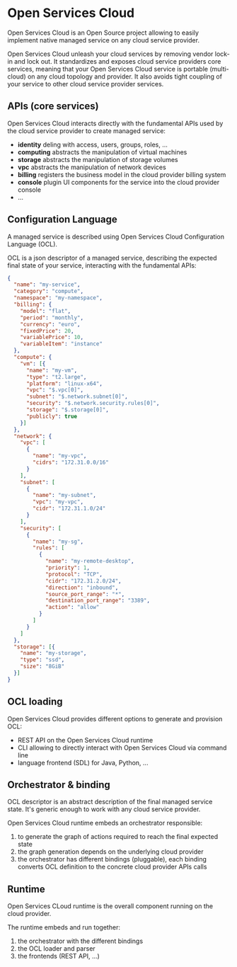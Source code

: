 # Open Services Cloud

Open Services Cloud is an Open Source project allowing to easily implement native managed service on any cloud service provider.

Open Services Cloud unleash your cloud services by removing vendor lock-in and lock out. It standardizes and exposes cloud service providers core services, meaning that your Open Services Cloud service is portable (multi-cloud) on any cloud topology and provider.
It also avoids tight coupling of your service to other cloud service provider services.

## APIs (core services)

Open Services Cloud interacts directly with the fundamental APIs used by the cloud service provider to create managed service:

* **identity** deling with access, users, groups, roles, ...
* **computing** abstracts the manipulation of virtual machines
* **storage** abstracts the manipulation of storage volumes
* **vpc** abstracts the manipulation of network devices
* **billing** registers the business model in the cloud provider billing system
* **console** plugin UI components for the service into the cloud provider console 
* ...

## Configuration Language

A managed service is described using Open Services Cloud Configuration Language (OCL).

OCL is a json descriptor of a managed service, describing the expected final state of your service, interacting with the fundamental APIs:

```json
{
  "name": "my-service",
  "category": "compute",
  "namespace": "my-namespace",
  "billing": {
    "model": "flat",
    "period": "monthly",
    "currency": "euro",
    "fixedPrice": 20,
    "variablePrice": 10,
    "variableItem": "instance"
  },
  "compute": {
    "vm": [{
      "name": "my-vm",
      "type": "t2.large",
      "platform": "linux-x64",
      "vpc": "$.vpc[0]",
      "subnet": "$.network.subnet[0]",
      "security": "$.network.security.rules[0]",
      "storage": "$.storage[0]",
      "publicly": true
    }]
  },
  "network": {
    "vpc": [
      {
        "name": "my-vpc",
        "cidrs": "172.31.0.0/16"
      }
    ],
    "subnet": [
      {
        "name": "my-subnet",
        "vpc": "my-vpc",
        "cidr": "172.31.1.0/24"
      }
    ],
    "security": [
      {
        "name": "my-sg",
        "rules": [
          {
            "name": "my-remote-desktop",
            "priority": 1,
            "protocol": "TCP",
            "cidr": "172.31.2.0/24",
            "direction": "inbound",
            "source_port_range": "*",
            "destination_port_range": "3389",
            "action": "allow"
          }
        ]
      }
    ]
  },
  "storage": [{
    "name": "my-storage",
    "type": "ssd",
    "size": "8GiB" 
  }]
}
```

## OCL loading

Open Services Cloud provides different options to generate and provision OCL:

* REST API on the Open Services Cloud runtime
* CLI allowing to directly interact with Open Services Cloud via command line
* language frontend (SDL) for Java, Python, ...

## Orchestrator & binding

OCL descriptor is an abstract description of the final managed service state. It's generic enough to work with any cloud service provider.

Open Services Cloud runtime embeds an orchestrator responsible:

1. to generate the graph of actions required to reach the final expected state
2. the graph generation depends on the underlying cloud provider
3. the orchestrator has different bindings (pluggable), each binding converts OCL definition to the concrete cloud provider APIs calls

## Runtime

Open Services CLoud runtime is the overall component running on the cloud provider.

The runtime embeds and run together:

1. the orchestrator with the different bindings
2. the OCL loader and parser
3. the frontends (REST API, ...)
